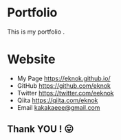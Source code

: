 # Portfolio

This is my portfolio .  

# Website

- My Page  https://eknok.github.io/  
- GitHub   https://github.com/eknok
- Twitter  https://twitter.com/eeknok
- Qiita    https://qiita.com/eknok
- Email kakakaeee@gmail.com

## Thank YOU ! 😛
